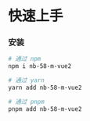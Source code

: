 # 快速上手

### 安装

```bash
# 通过 npm
npm i nb-58-m-vue2

# 通过 yarn
yarn add nb-58-m-vue2

# 通过 pnpm
pnpm add nb-58-m-vue2
```
